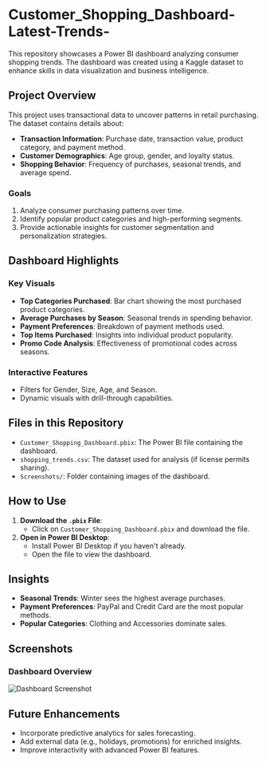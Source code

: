 # Customer_Shopping_Dashboard-Latest-Trends-

This repository showcases a Power BI dashboard analyzing consumer shopping trends. The dashboard was created using a Kaggle dataset to enhance skills in data visualization and business intelligence.

## Project Overview

This project uses transactional data to uncover patterns in retail purchasing. The dataset contains details about:

- **Transaction Information**: Purchase date, transaction value, product category, and payment method.
- **Customer Demographics**: Age group, gender, and loyalty status.
- **Shopping Behavior**: Frequency of purchases, seasonal trends, and average spend.

### Goals

1. Analyze consumer purchasing patterns over time.
2. Identify popular product categories and high-performing segments.
3. Provide actionable insights for customer segmentation and personalization strategies.

## Dashboard Highlights

### Key Visuals

- **Top Categories Purchased**: Bar chart showing the most purchased product categories.
- **Average Purchases by Season**: Seasonal trends in spending behavior.
- **Payment Preferences**: Breakdown of payment methods used.
- **Top Items Purchased**: Insights into individual product popularity.
- **Promo Code Analysis**: Effectiveness of promotional codes across seasons.

### Interactive Features

- Filters for Gender, Size, Age, and Season.
- Dynamic visuals with drill-through capabilities.

## Files in this Repository

- `Customer_Shopping_Dashboard.pbix`: The Power BI file containing the dashboard.
- `shopping_trends.csv`: The dataset used for analysis (if license permits sharing).
- `Screenshots/`: Folder containing images of the dashboard.

## How to Use

1. **Download the `.pbix` File**:
   - Click on `Customer_Shopping_Dashboard.pbix` and download the file.
2. **Open in Power BI Desktop**:
   - Install Power BI Desktop if you haven't already.
   - Open the file to view the dashboard.

## Insights

- **Seasonal Trends**: Winter sees the highest average purchases.
- **Payment Preferences**: PayPal and Credit Card are the most popular methods.
- **Popular Categories**: Clothing and Accessories dominate sales.

## Screenshots

### Dashboard Overview
![Dashboard Screenshot](Screenshots/Snapshot_of_dashboard.png)

## Future Enhancements

- Incorporate predictive analytics for sales forecasting.
- Add external data (e.g., holidays, promotions) for enriched insights.
- Improve interactivity with advanced Power BI features.


